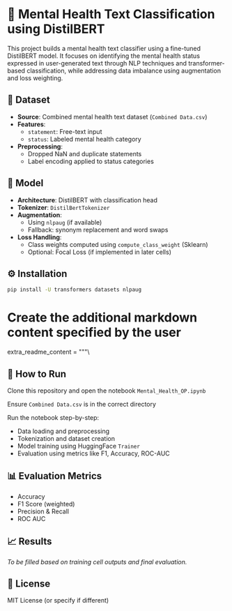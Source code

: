 # 📘 Mental Health Text Classification using DistilBERT

This project builds a mental health text classifier using a fine-tuned DistilBERT model. It focuses on identifying the mental health status expressed in user-generated text through NLP techniques and transformer-based classification, while addressing data imbalance using augmentation and loss weighting.

## 📂 Dataset

- **Source**: Combined mental health text dataset (`Combined Data.csv`)
- **Features**:  
  - `statement`: Free-text input  
  - `status`: Labeled mental health category  
- **Preprocessing**:
  - Dropped NaN and duplicate statements
  - Label encoding applied to status categories

## 🧠 Model

- **Architecture**: DistilBERT with classification head
- **Tokenizer**: `DistilBertTokenizer`
- **Augmentation**:
  - Using `nlpaug` (if available)
  - Fallback: synonym replacement and word swaps
- **Loss Handling**:
  - Class weights computed using `compute_class_weight` (Sklearn)
  - Optional: Focal Loss (if implemented in later cells)

## ⚙️ Installation

```bash
pip install -U transformers datasets nlpaug
```

# Create the additional markdown content specified by the user
extra_readme_content = """\
## 🚀 How to Run

Clone this repository and open the notebook `Mental_Health_OP.ipynb`

Ensure `Combined Data.csv` is in the correct directory

Run the notebook step-by-step:

- Data loading and preprocessing
- Tokenization and dataset creation
- Model training using HuggingFace `Trainer`
- Evaluation using metrics like F1, Accuracy, ROC-AUC

## 📊 Evaluation Metrics

- Accuracy
- F1 Score (weighted)
- Precision & Recall
- ROC AUC

## 📈 Results

*To be filled based on training cell outputs and final evaluation.*

## 🪪 License

MIT License (or specify if different)

